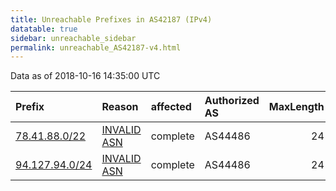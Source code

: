 ```yaml
---
title: Unreachable Prefixes in AS42187 (IPv4)
datatable: true
sidebar: unreachable_sidebar
permalink: unreachable_AS42187-v4.html
---
```


Data as of 2018-10-16 14:35:00 UTC


<div class="datatable-begin"></div>

| Prefix                                                 | Reason                                                                                                | affected   | Authorized AS   |   MaxLength | Anchor                                         |   unreachable /24s |
|:-------------------------------------------------------|:------------------------------------------------------------------------------------------------------|:-----------|:----------------|------------:|:-----------------------------------------------|-------------------:|
| [78.41.88.0/22](https://stat.ripe.net/78.41.88.0/22)   | [INVALID ASN](https://rpki-validator.ripe.net/announcement-preview?asn=AS42187&prefix=78.41.88.0/22)  | complete   | AS44486         |          24 | [RIPE](unreachable_RIPE_NCC_RPKI_Root-v4.html) |                  4 |
| [94.127.94.0/24](https://stat.ripe.net/94.127.94.0/24) | [INVALID ASN](https://rpki-validator.ripe.net/announcement-preview?asn=AS42187&prefix=94.127.94.0/24) | complete   | AS44486         |          24 | [RIPE](unreachable_RIPE_NCC_RPKI_Root-v4.html) |                  1 |

<div class="datatable-end"></div>